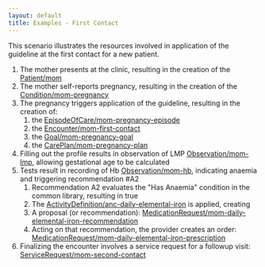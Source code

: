 ```yaml
---
layout: default
title: Examples - First Contact
---
```


This scenario illustrates the resources involved in application of the guideline at the first contact for a new patient.

1. The mother presents at the clinic, resulting in the creation of the [Patient/mom](Examples-FirstContact-patient-mom.html)
2. The mother self-reports pregnancy, resulting in the creation of the [Condition/mom-pregnancy](Examples-FirstContact-condition-mom-pregnancy.html)
3. The pregnancy triggers application of the guideline, resulting in the creation of:
    1. the [EpisodeOfCare/mom-pregnancy-episode](Examples-FirstContact-episodeofcare-mom-pregnancy-episode.html)
    2. the [Encounter/mom-first-contact](Examples-FirstContact-encounter-mom-first-contact.html)
    3. the [Goal/mom-pregnancy-goal](Examples-FirstContact-goal-mom-pregnancy-goal.html)
    4. the [CarePlan/mom-pregnancy-plan](Examples-FirstContact-careplan-mom-pregnancy-plan.html)
4. Filling out the profile results in observation of LMP [Observation/mom-lmp](Examples-FirstContact-observation-mom-lmp.html), allowing gestational age to be calculated
5. Tests result in recording of Hb [Observation/mom-hb](Examples-FirstContact-observation-mom-hb.html), indicating anaemia and triggering recommendation #A2
    1. Recommendation A2 evaluates the "Has Anaemia" condition in the common library, resulting in true
    2. The [ActivityDefinition/anc-daily-elemental-iron](ActivityDefinition-anc-daily-elemental-iron.html) is applied, creating
    3. A proposal (or recommendation): [MedicationRequest/mom-daily-elemental-iron-recommendation](Examples-FirstContact-medicationrequest-mom-daily-elemental-iron-recommendation.html)
    4. Acting on that recommendation, the provider creates an order: [MedicationRequest/mom-daily-elemental-iron-prescription](Examples-FirstContact-medicationrequest-mom-daily-elemental-iron-prescription.html)
6. Finalizing the encounter involves a service request for a followup visit: [ServiceRequest/mom-second-contact](Examples-FirstContact-servicerequest-mom-second-contact.html)
